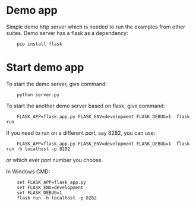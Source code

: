 # Demo app
Simple demo http server which is needed to run the examples from other suites.
Demo server has a flask as a dependency:
```
    pip install flask
```

# Start demo app
To start the demo server, give command:
```
    python server.py
```

To start the another demo server based on flask, give command:
```
    FLASK_APP=flask_app.py FLASK_ENV=development FLASK_DEBUG=1  flask run
```
If you need to run on a different port, say 8282, you can use:  
```
    FLASK_APP=flask_app.py FLASK_ENV=development FLASK_DEBUG=1  flask run -h localhost -p 8282
```
or which ever port number you choose.

In Windows CMD:
```
    set FLASK_APP=flask_app.py 
    set FLASK_ENV=development
    set FLASK_DEBUG=1  
    flask run -h localhost -p 8282
```



